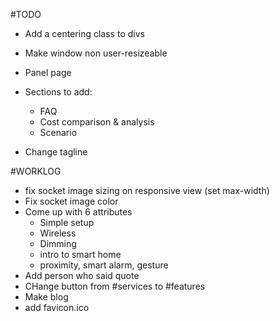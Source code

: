 #TODO
+ Add a centering class to divs
+ Make window non user-resizeable

+ Panel page
+ Sections to add:
	- FAQ
	- Cost comparison & analysis
	- Scenario
+ Change tagline

#WORKLOG
+ fix socket image sizing on responsive view (set max-width)
+ Fix socket image color
+ Come up with 6 attributes
	- Simple setup
	- Wireless
	- Dimming
	- intro to smart home
	- proximity, smart alarm, gesture
+ Add person who said quote
+ CHange button from #services to #features
+ Make blog
+ add favicon.ico
